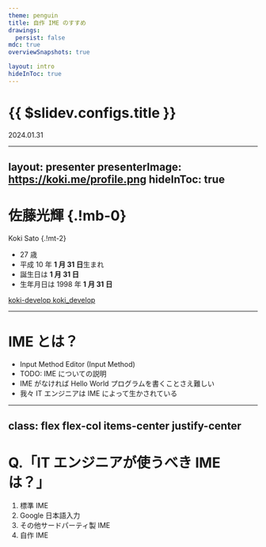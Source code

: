 ```yaml
---
theme: penguin
title: 自作 IME のすすめ
drawings:
  persist: false
mdc: true
overviewSnapshots: true

layout: intro
hideInToc: true
---
```


# {{ $slidev.configs.title }}

2024.01.31

---
layout: presenter
presenterImage: https://koki.me/profile.png
hideInToc: true
---

# 佐藤光輝 {.!mb-0}

Koki Sato {.!mt-2}

- 27 歳
- 平成 10 年 **1 月 31 日**生まれ
- 誕生日は **1 月 31 日**
- 生年月日は 1998 年 **1 月 31 日**

<div class="flex flex-col gap-2 mt-4">
<span>
<a href="https://github.com/koki-develop" target="_blank" rel="noopener">
  <carbon:logo-github /> koki-develop
</a>
</span>
<span>
<a href="https://x.com/koki_develop" target="_blank" rel="noopener">
  <carbon:logo-x /> koki_develop
</a>
</span>
</div>

---

# IME とは？

- Input Method Editor (Input Method)
- TODO: IME についての説明
- IME がなければ Hello World プログラムを書くことさえ難しい
- 我々 IT エンジニアは IME によって生かされている

---
class: flex flex-col items-center justify-center
---

<h1 class="question" v-click="0">
Q.「IT エンジニアが使うべき IME は？」
</h1>

<div class="flex flex-col items-center">

<ol>
  <li class="option w-fit" v-click="2">標準 IME</li>
  <li class="option w-fit" v-click="2">Google 日本語入力</li>
  <li class="option w-fit" v-click="2">その他サードパーティ製 IME</li>
  <li class="option w-fit font-bold !text-4xl" v-click="3" v-mark="{ at: 3, type: 'underline', color: 'red' }">自作 IME</li>
</ol>

</div>

<style>
h1.question {
    @apply text-center absolute whitespace-nowrap transition-all duration-300;
}
h1.question.slidev-vclick-current {
    @apply top-1/3 left-1/2 -translate-y-1/2 -translate-x-1/2 text-4xl !mb-0;
}
h1.question.slidev-vclick-prior {
    @apply -top-1/4 left-1/2 -translate-y-1/2 -translate-x-1/2 text-2xl;
}
li.option.slidev-vclick-prior {
  @apply opacity-50;
}
</stylef

---

# 自作 IME を使うメリット

- 欲しい機能を思うがままに実装できる
- 何か不具合や不満があってもすぐに修正できる
- Zero Configuration で常に自分に最適化された IME を使用できる

---

# IME 開発って難しそう？

TODO

- ひらがな → 漢字への変換
- 辞書データの用意
- 変換学習
- etc.
- これ以降は Mac 向け IME の開発を想定した話

---

# 最低限のサンプルコード

TODO

---

# AzookeyKanaKanjiConverter

TODO

- https://github.com/ensan-hcl/AzooKeyKanaKanjiConverter
- ローマ字 → ひらがなへの変換
- ひらがな → 漢字への変換
- 日本語・英語の予測変換
- 変換学習
- ユーザー辞書
- ニューラルかな漢字変換システム「Zenzai」による漢字変換
- etc.
- サンプルコード

---

# IME 開発入門するときに参考にした資料

- https://booth.pm/ja/items/809262
- https://zenn.dev/en3_hcl

---

# 参考になりそうなプロジェクト

- Azookey Desktop - (Swift) https://github.com/ensan-hcl/azooKey-Desktop
- EmojiIM - (Swift) https://github.com/mzp/EmojiIM
- Koto - (Swift) https://github.com/koki-develop/Koto
- NyaIME - (Swift) https://github.com/koki-develop/NyaIME
- TypoIME - (Rust) https://github.com/toshi-pono/TypoIME
- GyaimMotion - (Ruby) https://github.com/masui/GyaimMotion

---

# まとめ

TODO

---
layout: new-section
hideInToc: true
---

# ご清聴ありがとうございました
